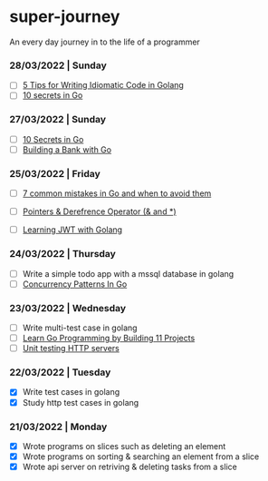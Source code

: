 # super-journey
An every day journey in to the life of a programmer


### 28/03/2022 | Sunday
- [ ] [5 Tips for Writing Idiomatic Code in Golang](https://www.youtube.com/watch?v=TYQH4Rc6hwQ&list=PLwQVGrUPq1c-UvuzhnwutzZ5I4Ze2rUVG&index=1)
- [ ] [10 secrets in Go](https://www.youtube.com/watch?v=IB2JzpXaXo4&list=PLwQVGrUPq1c-UvuzhnwutzZ5I4Ze2rUVG&index=3)

### 27/03/2022 | Sunday
- [ ] [10 Secrets in Go](https://www.youtube.com/watch?v=IB2JzpXaXo4&list=PLwQVGrUPq1c-UvuzhnwutzZ5I4Ze2rUVG&index=2)
- [ ] [Building a Bank with Go](https://www.youtube.com/watch?v=y2j_TB3NsRc&list=PLwQVGrUPq1c-UvuzhnwutzZ5I4Ze2rUVG&index=2)

### 25/03/2022 | Friday
- [ ] [7 common mistakes in Go and when to avoid them](https://www.youtube.com/watch?v=29LLRKIL_TI&list=PLwQVGrUPq1c-UvuzhnwutzZ5I4Ze2rUVG&index=1)
- [ ] [Pointers & Derefrence Operator (& and *)](https://www.youtube.com/watch?v=a4HcEsJ1hIE&list=PLwQVGrUPq1c-UvuzhnwutzZ5I4Ze2rUVG&index=8)
- [ ] [Learning JWT with Golang](https://github.com/golang-jwt/jwt)


### 24/03/2022 | Thursday
- [ ] Write a simple todo app with a mssql database in golang
- [ ] [Concurrency Patterns In Go](https://www.youtube.com/watch?v=YEKjSzIwAdA&list=PLwQVGrUPq1c-UvuzhnwutzZ5I4Ze2rUVG&index=2)

### 23/03/2022 | Wednesday
- [ ] Write multi-test case in golang
- [ ] [Learn Go Programming by Building 11 Projects](https://www.youtube.com/watch?v=jFfo23yIWac&list=PLwQVGrUPq1c-UvuzhnwutzZ5I4Ze2rUVG&index=1)
- [ ] [Unit testing HTTP servers](https://www.youtube.com/watch?v=hVFEV-ieeew&list=PLwQVGrUPq1c-UvuzhnwutzZ5I4Ze2rUVG&index=5)

### 22/03/2022 | Tuesday
- [x] Write test cases in golang
- [x] Study http test cases in golang

### 21/03/2022 | Monday
- [x] Wrote programs on slices such as deleting an element
- [x] Wrote programs on sorting & searching an element from a slice
- [x] Wrote api server on retriving & deleting tasks from a slice
